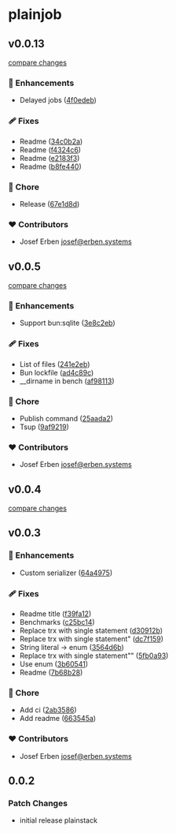 # plainjob

## v0.0.13

[compare changes](https://github.com/justplainstuff/plainjobs/compare/v0.0.5...v0.0.13)

### 🚀 Enhancements

- Delayed jobs ([4f0edeb](https://github.com/justplainstuff/plainjobs/commit/4f0edeb))

### 🩹 Fixes

- Readme ([34c0b2a](https://github.com/justplainstuff/plainjobs/commit/34c0b2a))
- Readme ([f4324c6](https://github.com/justplainstuff/plainjobs/commit/f4324c6))
- Readme ([e2183f3](https://github.com/justplainstuff/plainjobs/commit/e2183f3))
- Readme ([b8fe440](https://github.com/justplainstuff/plainjobs/commit/b8fe440))

### 🏡 Chore

- Release ([67e1d8d](https://github.com/justplainstuff/plainjobs/commit/67e1d8d))

### ❤️ Contributors

- Josef Erben <josef@erben.systems>

## v0.0.5

[compare changes](https://github.com/justplainstuff/plainjobs/compare/v0.0.4...v0.0.5)

### 🚀 Enhancements

- Support bun:sqlite ([3e8c2eb](https://github.com/justplainstuff/plainjobs/commit/3e8c2eb))

### 🩹 Fixes

- List of files ([241e2eb](https://github.com/justplainstuff/plainjobs/commit/241e2eb))
- Bun lockfile ([ad4c89c](https://github.com/justplainstuff/plainjobs/commit/ad4c89c))
- __dirname in bench ([af98113](https://github.com/justplainstuff/plainjobs/commit/af98113))

### 🏡 Chore

- Publish command ([25aada2](https://github.com/justplainstuff/plainjobs/commit/25aada2))
- Tsup ([9af9219](https://github.com/justplainstuff/plainjobs/commit/9af9219))

### ❤️ Contributors

- Josef Erben <josef@erben.systems>

## v0.0.4

[compare changes](https://github.com/justplainstuff/plainjob/compare/v0.0.3...v0.0.4)

## v0.0.3

### 🚀 Enhancements

- Custom serializer ([64a4975](https://github.com/justplainstuff/plainjob/commit/64a4975))

### 🩹 Fixes

- Readme title ([f39fa12](https://github.com/justplainstuff/plainjob/commit/f39fa12))
- Benchmarks ([c25bc14](https://github.com/justplainstuff/plainjob/commit/c25bc14))
- Replace trx with single statement ([d30912b](https://github.com/justplainstuff/plainjob/commit/d30912b))
- Replace trx with single statement" ([dc7f159](https://github.com/justplainstuff/plainjob/commit/dc7f159))
- String literal -> enum ([3564d6b](https://github.com/justplainstuff/plainjob/commit/3564d6b))
- Replace trx with single statement"" ([5fb0a93](https://github.com/justplainstuff/plainjob/commit/5fb0a93))
- Use enum ([3b60541](https://github.com/justplainstuff/plainjob/commit/3b60541))
- Readme ([7b68b28](https://github.com/justplainstuff/plainjob/commit/7b68b28))

### 🏡 Chore

- Add ci ([2ab3586](https://github.com/justplainstuff/plainjob/commit/2ab3586))
- Add readme ([663545a](https://github.com/justplainstuff/plainjob/commit/663545a))

### ❤️ Contributors

- Josef Erben <josef@erben.systems>

## 0.0.2

### Patch Changes

- initial release plainstack
